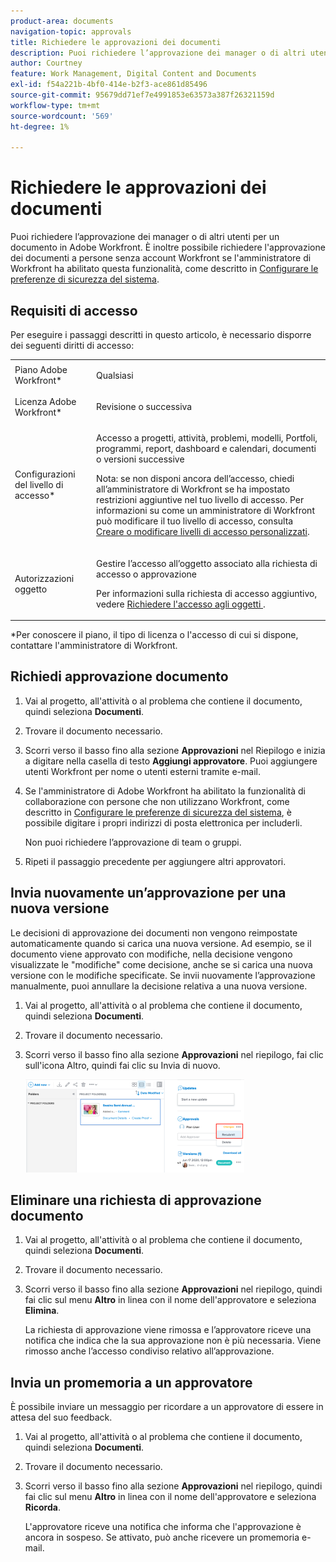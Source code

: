 ```yaml
---
product-area: documents
navigation-topic: approvals
title: Richiedere le approvazioni dei documenti
description: Puoi richiedere l’approvazione dei manager o di altri utenti per un documento in Adobe Workfront. È inoltre possibile richiedere l'approvazione dei documenti a persone senza account Workfront se l'amministratore di Workfront ha abilitato questa funzionalità, come descritto in Configurare le preferenze di protezione del sistema.
author: Courtney
feature: Work Management, Digital Content and Documents
exl-id: f54a221b-4bf0-414e-b2f3-ace861d85496
source-git-commit: 95679dd71ef7e4991853e63573a387f26321159d
workflow-type: tm+mt
source-wordcount: '569'
ht-degree: 1%

---
```


# Richiedere le approvazioni dei documenti

Puoi richiedere l’approvazione dei manager o di altri utenti per un documento in Adobe Workfront. È inoltre possibile richiedere l&#39;approvazione dei documenti a persone senza account Workfront se l&#39;amministratore di Workfront ha abilitato questa funzionalità, come descritto in [Configurare le preferenze di sicurezza del sistema](../../administration-and-setup/manage-workfront/security/configure-security-preferences.md).

## Requisiti di accesso

Per eseguire i passaggi descritti in questo articolo, è necessario disporre dei seguenti diritti di accesso:

<table style="table-layout:auto"> 
 <col> 
 <col> 
 <tbody> 
  <tr> 
   <td role="rowheader">Piano Adobe Workfront*</td> 
   <td> <p>Qualsiasi</p> </td> 
  </tr> 
  <tr> 
   <td role="rowheader">Licenza Adobe Workfront*</td> 
   <td> <p>Revisione o successiva</p> </td> 
  </tr> 
  <tr> 
   <td role="rowheader">Configurazioni del livello di accesso*</td> 
   <td> <p>Accesso a progetti, attività, problemi, modelli, Portfoli, programmi, report, dashboard e calendari, documenti o versioni successive</p> <p>Nota: se non disponi ancora dell’accesso, chiedi all’amministratore di Workfront se ha impostato restrizioni aggiuntive nel tuo livello di accesso. Per informazioni su come un amministratore di Workfront può modificare il tuo livello di accesso, consulta <a href="../../administration-and-setup/add-users/configure-and-grant-access/create-modify-access-levels.md" class="MCXref xref">Creare o modificare livelli di accesso personalizzati</a>.</p> </td> 
  </tr> 
  <tr> 
   <td role="rowheader">Autorizzazioni oggetto</td> 
   <td> <p>Gestire l’accesso all’oggetto associato alla richiesta di accesso o approvazione </p> <p>Per informazioni sulla richiesta di accesso aggiuntivo, vedere <a href="../../workfront-basics/grant-and-request-access-to-objects/request-access.md" class="MCXref xref">Richiedere l'accesso agli oggetti </a>.</p> </td> 
  </tr> 
 </tbody> 
</table>

&#42;Per conoscere il piano, il tipo di licenza o l&#39;accesso di cui si dispone, contattare l&#39;amministratore di Workfront.

## Richiedi approvazione documento

1. Vai al progetto, all&#39;attività o al problema che contiene il documento, quindi seleziona **Documenti**.
1. Trovare il documento necessario.

1. Scorri verso il basso fino alla sezione **Approvazioni** nel Riepilogo e inizia a digitare nella casella di testo **Aggiungi approvatore**. Puoi aggiungere utenti Workfront per nome o utenti esterni tramite e-mail.

1. Se l&#39;amministratore di Adobe Workfront ha abilitato la funzionalità di collaborazione con persone che non utilizzano Workfront, come descritto in [Configurare le preferenze di sicurezza del sistema](../../administration-and-setup/manage-workfront/security/configure-security-preferences.md), è possibile digitare i propri indirizzi di posta elettronica per includerli.

   Non puoi richiedere l’approvazione di team o gruppi.

1. Ripeti il passaggio precedente per aggiungere altri approvatori.

## Invia nuovamente un’approvazione per una nuova versione

Le decisioni di approvazione dei documenti non vengono reimpostate automaticamente quando si carica una nuova versione. Ad esempio, se il documento viene approvato con modifiche, nella decisione vengono visualizzate le &quot;modifiche&quot; come decisione, anche se si carica una nuova versione con le modifiche specificate. Se invii nuovamente l’approvazione manualmente, puoi annullare la decisione relativa a una nuova versione.

1. Vai al progetto, all&#39;attività o al problema che contiene il documento, quindi seleziona **Documenti**.
1. Trovare il documento necessario.

1. Scorri verso il basso fino alla sezione **Approvazioni** nel riepilogo, fai clic sull&#39;icona Altro, quindi fai clic su Invia di nuovo.

   ![](assets/nwe-resubmit-approval-350x149.png)

## Eliminare una richiesta di approvazione documento

1. Vai al progetto, all&#39;attività o al problema che contiene il documento, quindi seleziona **Documenti**.
1. Trovare il documento necessario.

1. Scorri verso il basso fino alla sezione **Approvazioni** nel riepilogo, quindi fai clic sul menu **Altro** in linea con il nome dell&#39;approvatore e seleziona **Elimina**.

   La richiesta di approvazione viene rimossa e l’approvatore riceve una notifica che indica che la sua approvazione non è più necessaria. Viene rimosso anche l’accesso condiviso relativo all’approvazione.

## Invia un promemoria a un approvatore

È possibile inviare un messaggio per ricordare a un approvatore di essere in attesa del suo feedback.

1. Vai al progetto, all&#39;attività o al problema che contiene il documento, quindi seleziona **Documenti**.
1. Trovare il documento necessario.

1. Scorri verso il basso fino alla sezione **Approvazioni** nel riepilogo, quindi fai clic sul menu **Altro** in linea con il nome dell&#39;approvatore e seleziona **Ricorda**.

   L&#39;approvatore riceve una notifica che informa che l&#39;approvazione è ancora in sospeso. Se attivato, può anche ricevere un promemoria e-mail.

